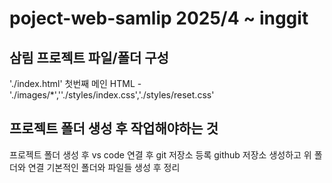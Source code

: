 # poject-web-samlip 2025/4 ~ inggit
## 삼림 프로젝트 파일/폴더 구성
 './index.html' 첫번째 메인 HTML - './images/*',''./styles/index.css','./styles/reset.css' 
## 프로젝트 폴더 생성 후 작업해야하는 것
 프로젝트 폴더 생성 후 vs code 연결 후 git 저장소 등록
 github 저장소 생성하고 위 폴더와 연결
 기본적인 폴더와 파일들 생성 후 정리
 